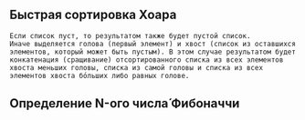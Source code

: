 ## Быстрая сортировка Хоара

    Если список пуст, то результатом также будет пустой список.
    Иначе выделяется голова (первый элемент) и хвост (список из оставшихся элементов, который может быть пустым). В этом случае результатом будет конкатенация (сращивание) отсортированного списка из всех элементов хвоста меньших головы, списка из самой головы и списка из всех элементов хвоста бо́льших либо равных голове.

## Определение N-ого числа́ Фибоначчи